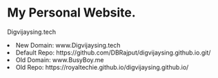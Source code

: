 # My Personal Website.
Digvijaysing.tech

<li>New Domain: www.Digvijaysing.tech</li>
<li>Default Repo: https://github.com/DBRajput/digvijaysing.github.io.git/</li>
<li>Old Domain: www.BusyBoy.me</li>
<li>Old Repo: https://royaltechie.github.io/digvijaysing.github.io/</li>
